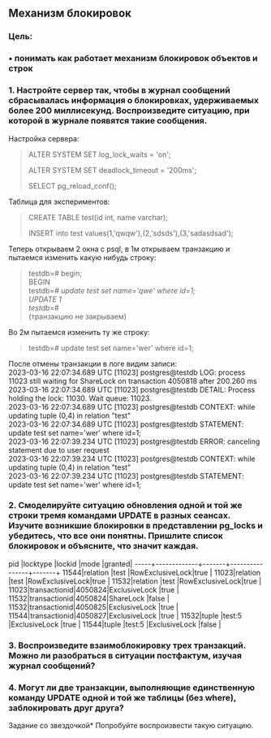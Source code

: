 ## Механизм блокировок

### Цель:
### • понимать как работает механизм блокировок объектов и строк

### 1. Настройте сервер так, чтобы в журнал сообщений сбрасывалась информация о блокировках, удерживаемых более 200 миллисекунд. Воспроизведите ситуацию, при которой в журнале появятся такие сообщения.

Настройка сервера:

>ALTER SYSTEM SET log_lock_waits = 'on';
>
>ALTER SYSTEM SET deadlock_timeout = '200ms';
>
>SELECT pg_reload_conf();
>

Таблица для экспериментов:

>CREATE TABLE test(id int, name varchar);
>
>INSERT into test values(1,'qwqw'),(2,'sdsds'),(3,'sadasdsad');

Теперь открываем 2 окна с psql, в 1м открываем транзакцию и пытаемся изменить какую нибудь строку:
>testdb=# begin;</br>
>BEGIN</br>
>testdb=*# update test set name='qwe' where id=1;</br>
>UPDATE 1</br>
>testdb=*#</br>
(транзакцию не закрываем) </br>

Во 2м пытаемся изменить ту же строку:
>testdb=# update test set name='wer' where id=1;</br>

После отмены транзакции в логе видим записи:</br>
2023-03-16 22:07:34.689 UTC [11023] postgres@testdb LOG:  process 11023 still waiting for ShareLock on transaction 4050818 after 200.260 ms</br>
2023-03-16 22:07:34.689 UTC [11023] postgres@testdb DETAIL:  Process holding the lock: 11030. Wait queue: 11023.</br>
2023-03-16 22:07:34.689 UTC [11023] postgres@testdb CONTEXT:  while updating tuple (0,4) in relation "test"</br>
2023-03-16 22:07:34.689 UTC [11023] postgres@testdb STATEMENT:  update test set name='wer' where id=1;</br>
2023-03-16 22:07:39.234 UTC [11023] postgres@testdb ERROR:  canceling statement due to user request</br>
2023-03-16 22:07:39.234 UTC [11023] postgres@testdb CONTEXT:  while updating tuple (0,4) in relation "test"</br>
2023-03-16 22:07:39.234 UTC [11023] postgres@testdb STATEMENT:  update test set name='wer' where id=1;</br>


### 2. Смоделируйте ситуацию обновления одной и той же строки тремя командами UPDATE в разных сеансах. Изучите возникшие блокировки в представлении pg_locks и убедитесь, что все они понятны. Пришлите список блокировок и объясните, что значит каждая.
pid  |locktype     |lockid |mode            |granted|
-----+-------------+-------+----------------+-------+
11544|relation     |test   |RowExclusiveLock|true   |
11023|relation     |test   |RowExclusiveLock|true   |
11532|relation     |test   |RowExclusiveLock|true   |
11023|transactionid|4050824|ExclusiveLock   |true   |
11532|transactionid|4050824|ShareLock       |false  |
11532|transactionid|4050825|ExclusiveLock   |true   |
11544|transactionid|4050827|ExclusiveLock   |true   |
11532|tuple        |test:5 |ExclusiveLock   |true   |
11544|tuple        |test:5 |ExclusiveLock   |false  |

### 3. Воспроизведите взаимоблокировку трех транзакций. Можно ли разобраться в ситуации постфактум, изучая журнал сообщений?

### 4. Могут ли две транзакции, выполняющие единственную команду UPDATE одной и той же таблицы (без where), заблокировать друг друга?

Задание со звездочкой*
Попробуйте воспроизвести такую ситуацию.

